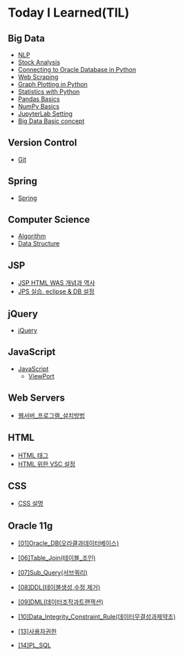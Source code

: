 # Today I Learned(TIL)

## Big Data
 - [NLP]()
 - [Stock Analysis]()
 - [Connecting to Oracle Database in Python](https://github.com/MagnaPax/TIL/blob/master/BigData/Connecting%20to%20Oracle%20Database%20in%20Python.md)
 - [Web Scraping](https://github.com/MagnaPax/TIL/blob/master/BigData/Web_Scraping.md)
 - [Graph Plotting in Python]()
 - [Statistics with Python]()
 - [Pandas Basics]()
 - [NumPy Basics]()
 - [JupyterLab Setting](https://github.com/MagnaPax/TIL/blob/master/BigData/JupyterLab.md)
 - [Big Data Basic concept](https://github.com/MagnaPax/TIL/blob/master/BigData/BigData.md)

## Version Control
 - [Git](https://github.com/MagnaPax/TIL/blob/master/GIT/git.md)

## Spring
 - [Spring](https://github.com/MagnaPax/TIL/commit/27b86b491f9071b199d00b11df32682540811df3?short_path=f3c729c#diff-f3c729cd72c7d9b4f8551d8c42f5b48e)

## Computer Science
 - [Algorithm](https://github.com/MagnaPax/TIL/commit/1aa4a67c74cb450d0822d24382dce1f3a1dec874?short_path=994f8e0#diff-994f8e0f3e88eead8d28bd97ed4b2ffd)
 - [Data Structure]()

## JSP
  - [JSP HTML WAS 개념과 역사](https://github.com/MagnaPax/TIL/blob/master/WEB/JSP/jsp.md)
  - [JPS 실습. eclipse & DB 설정](https://github.com/MagnaPax/TIL/blob/master/WEB/JSP/DB_%EC%9D%B4%ED%81%B4%EB%A6%BD%EC%8A%A4%EC%84%A4%EC%A0%95.md)

## jQuery
  - [jQuery](https://github.com/MagnaPax/TIL/blob/master/WEB/jQuery/jQuery.md)

## JavaScript
  - [JavaScript](https://github.com/MagnaPax/TIL/blob/master/WEB/JavaScript/JavaScript.md)  
    - [ViewPort](https://github.com/MagnaPax/TIL/blob/master/WEB/JavaScript/ViewPort.md)


## Web Servers
  * [웹서버_프로그램_설치방법](https://github.com/MagnaPax/TIL/blob/master/WEB/Web%20Servers/%EC%9B%B9%EC%84%9C%EB%B2%84_%ED%94%84%EB%A1%9C%EA%B7%B8%EB%9E%A8_%EC%84%A4%EC%B9%98%EB%B0%A9%EB%B2%95.md)


## HTML
  * [HTML 태그](https://github.com/MagnaPax/TIL/blob/master/WEB/HTML/HTML%ED%83%9C%EA%B7%B8.md)
  * [HTML 위한 VSC 설정](https://github.com/MagnaPax/TIL/blob/master/WEB/HTML/html%EC%9C%84%ED%95%9CVSCode%EC%84%B8%ED%8C%85.md)


## CSS
  * [CSS 설명](https://github.com/MagnaPax/TIL/blob/master/WEB/CSS/CSS.md)


## Oracle 11g
* [[01]Oracle_DB(오라클과데이터베이스)](https://github.com/MagnaPax/TIL/blob/master/DB/Oracle_Programming/%5B01%5DOracle_DB(%EC%98%A4%EB%9D%BC%ED%81%B4%EA%B3%BC%EB%8D%B0%EC%9D%B4%ED%84%B0%EB%B2%A0%EC%9D%B4%EC%8A%A4).md)
 
* [[06]Table_Join(테이블_조인)](https://github.com/MagnaPax/TIL/blob/master/DB/Oracle_Programming/%5B06%5DTable_Join(%ED%85%8C%EC%9D%B4%EB%B8%94_%EC%A1%B0%EC%9D%B8).md)
 
* [[07]Sub_Query(서브쿼리)](https://github.com/MagnaPax/TIL/blob/master/DB/Oracle_Programming/%5B07%5DSub_Query(%EC%84%9C%EB%B8%8C%EC%BF%BC%EB%A6%AC).md)
 
* [[08]DDL(테이블생성,수정,제거)](https://github.com/MagnaPax/TIL/blob/master/DB/Oracle_Programming/%5B08%5DDDL(%ED%85%8C%EC%9D%B4%EB%B8%94%EC%83%9D%EC%84%B1%2C%EC%88%98%EC%A0%95%2C%EC%A0%9C%EA%B1%B0).md)
* [[09]DML(데이터조작과트랜잭션)](https://github.com/MagnaPax/TIL/blob/master/DB/Oracle_Programming/%5B09%5DDML(%EB%8D%B0%EC%9D%B4%ED%84%B0%EC%A1%B0%EC%9E%91%EA%B3%BC%ED%8A%B8%EB%9E%9C%EC%9E%AD%EC%85%98).md)
 
* [[10]Data_Integrity_Constraint_Rule(데이터무결성과제약조)](https://github.com/MagnaPax/TIL/blob/master/DB/Oracle_Programming/%5B10%5DData_Integrity_Constraint_Rule(%EB%8D%B0%EC%9D%B4%ED%84%B0%EB%AC%B4%EA%B2%B0%EC%84%B1%EA%B3%BC%EC%A0%9C%EC%95%BD%EC%A1%B0).md)
 
* [[13]사용자권한](https://github.com/MagnaPax/TIL/blob/master/DB/Oracle_Programming/%5B13%5D%EC%82%AC%EC%9A%A9%EC%9E%90%EA%B6%8C%ED%95%9C.md)

* [[14]PL_SQL](https://github.com/MagnaPax/TIL/blob/master/DB/Oracle_Programming/%5B14%5DPL_SQL.md)








<!--

* Security 학습
  * Stater Class
    * [Module 1](https://github.com/cheese10yun/TIL/blob/master/Spring/security/Starter%20Class/module-01.md)
    * 

-->